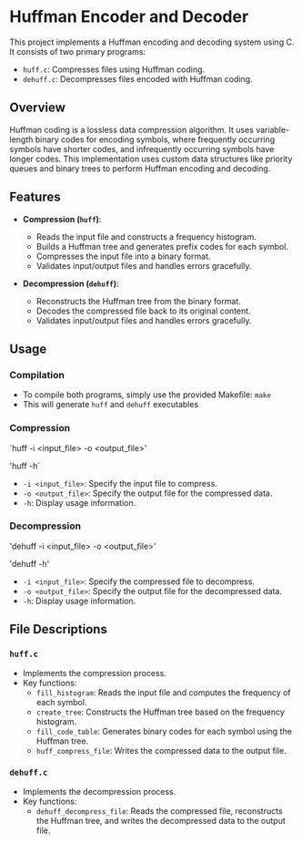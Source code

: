 # Huffman Encoder and Decoder

This project implements a Huffman encoding and decoding system using C. It consists of two primary programs:

- `huff.c`: Compresses files using Huffman coding.
- `dehuff.c`: Decompresses files encoded with Huffman coding.

## Overview

Huffman coding is a lossless data compression algorithm. It uses variable-length binary codes for encoding symbols, where frequently occurring symbols have shorter codes, and infrequently occurring symbols have longer codes. This implementation uses custom data structures like priority queues and binary trees to perform Huffman encoding and decoding.

## Features

- **Compression (`huff`)**:
  - Reads the input file and constructs a frequency histogram.
  - Builds a Huffman tree and generates prefix codes for each symbol.
  - Compresses the input file into a binary format.
  - Validates input/output files and handles errors gracefully.

- **Decompression (`dehuff`)**:
  - Reconstructs the Huffman tree from the binary format.
  - Decodes the compressed file back to its original content.
  - Validates input/output files and handles errors gracefully.

## Usage

### Compilation
- To compile both programs, simply use the provided Makefile:
  `make`
- This will generate `huff` and `dehuff` executables

### Compression
`huff -i <input_file> -o <output_file>' 

'huff -h`  

- `-i <input_file>`: Specify the input file to compress.
- `-o <output_file>`: Specify the output file for the compressed data.
- `-h`: Display usage information.

### Decompression
'dehuff -i <input_file> -o <output_file>'  

'dehuff -h'

- `-i <input_file>`: Specify the compressed file to decompress.
- `-o <output_file>`: Specify the output file for the decompressed data.
- `-h`: Display usage information.

## File Descriptions

### `huff.c`
- Implements the compression process.
- Key functions:
  - `fill_histogram`: Reads the input file and computes the frequency of each symbol.
  - `create_tree`: Constructs the Huffman tree based on the frequency histogram.
  - `fill_code_table`: Generates binary codes for each symbol using the Huffman tree.
  - `huff_compress_file`: Writes the compressed data to the output file.

### `dehuff.c`
- Implements the decompression process.
- Key functions:
  - `dehuff_decompress_file`: Reads the compressed file, reconstructs the Huffman tree, and writes the decompressed data to the output file.



